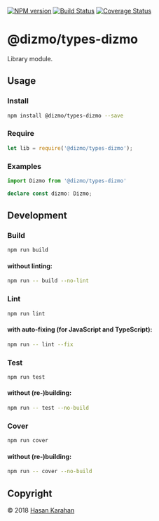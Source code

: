 [![NPM version](https://badge.fury.io/js/%40dizmo%2Ftypes-dizmo.svg)](https://npmjs.org/package/@dizmo/types-dizmo)
[![Build Status](https://travis-ci.org/dizmo/types-dizmo.svg?branch=master)](https://travis-ci.org/dizmo/types-dizmo)
[![Coverage Status](https://coveralls.io/repos/github/dizmo/types-dizmo/badge.svg?branch=master)](https://coveralls.io/github/dizmo/types-dizmo?branch=master)

# @dizmo/types-dizmo
Library module.

## Usage
### Install
```sh
npm install @dizmo/types-dizmo --save
```
### Require
```javascript
let lib = require('@dizmo/types-dizmo');
```
### Examples
```typescript
import Dizmo from '@dizmo/types-dizmo'
```
```typescript
declare const dizmo: Dizmo;
```
## Development
### Build
```sh
npm run build
```
#### without linting:
```sh
npm run -- build --no-lint
```
### Lint
```sh
npm run lint
```
#### with auto-fixing (for JavaScript and TypeScript):
```sh
npm run -- lint --fix
```
### Test
```sh
npm run test
```
#### without (re-)building:
```sh
npm run -- test --no-build
```
### Cover
```sh
npm run cover
```
#### without (re-)building:
```sh
npm run -- cover --no-build
```

## Copyright

 © 2018 [Hasan Karahan](https://github.com/hsk81)
